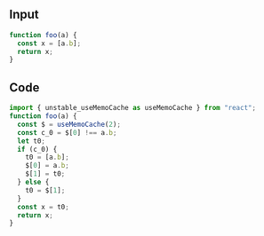
## Input

```javascript
function foo(a) {
  const x = [a.b];
  return x;
}

```

## Code

```javascript
import { unstable_useMemoCache as useMemoCache } from "react";
function foo(a) {
  const $ = useMemoCache(2);
  const c_0 = $[0] !== a.b;
  let t0;
  if (c_0) {
    t0 = [a.b];
    $[0] = a.b;
    $[1] = t0;
  } else {
    t0 = $[1];
  }
  const x = t0;
  return x;
}

```
      